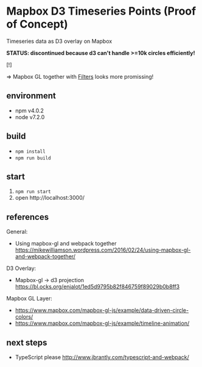 # Mapbox D3 Timeseries Points (Proof of Concept)
Timeseries data as D3 overlay on Mapbox

**STATUS: discontinued because d3 can't handle >=10k circles efficiently!**

[!]

=> Mapbox GL together with [Filters](https://www.mapbox.com/mapbox-gl-style-spec/#types-filter) looks more promissing!

## environment
* npm v4.0.2
* node v7.2.0

## build
* `npm install`
* `npm run build`

## start
1. `npm run start`
2. open http://localhost:3000/

## references
General:
* Using mapbox-gl and webpack together
https://mikewilliamson.wordpress.com/2016/02/24/using-mapbox-gl-and-webpack-together/

D3 Overlay:
* Mapbox-gl -> d3 projection
https://bl.ocks.org/enjalot/1ed5d9795b82f846759f89029b0b8ff3

Mapbox GL Layer:
* https://www.mapbox.com/mapbox-gl-js/example/data-driven-circle-colors/
* https://www.mapbox.com/mapbox-gl-js/example/timeline-animation/

## next steps
* TypeScript please
http://www.jbrantly.com/typescript-and-webpack/